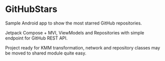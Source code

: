 # GitHubStars
Sample Android app to show the most starred GitHub repositories.

Jetpack Compose + MVI, ViewModels and Repositories with simple endpoint for GitHub REST API.

Project ready for KMM transformation, network and repository classes may be moved to shared module quite easy.
